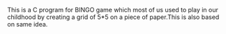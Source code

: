 This is a C program for BINGO game which most of us used to play in our childhood by creating a grid of 5*5 on a piece of paper.This is also based on same idea.
